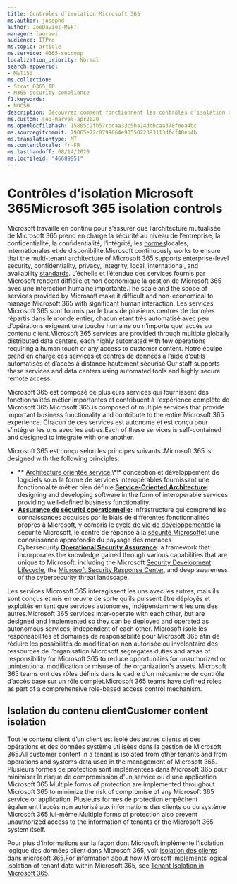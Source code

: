 ```yaml
---
title: Contrôles d’isolation Microsoft 365
ms.author: josephd
author: JoeDavies-MSFT
manager: laurawi
audience: ITPro
ms.topic: article
ms.service: O365-seccomp
localization_priority: Normal
search.appverid:
- MET150
ms.collection:
- Strat_O365_IP
- M365-security-compliance
f1.keywords:
- NOCSH
description: Découvrez comment fonctionnent les contrôles d’isolation dans Microsoft 365, ce qui permet aux services d’interopérer ou de rester autonomes en fonction des besoins.
ms.custom: seo-marvel-apr2020
ms.openlocfilehash: 15805c2fb57cbcaa33c5ba24dcbcaa378feea4bc
ms.sourcegitcommit: 79065e72c0799064e9055022393113dfcf40eb4b
ms.translationtype: MT
ms.contentlocale: fr-FR
ms.lasthandoff: 08/14/2020
ms.locfileid: "46689951"
---
```

# <a name="microsoft-365-isolation-controls"></a><span data-ttu-id="23611-103">Contrôles d’isolation Microsoft 365</span><span class="sxs-lookup"><span data-stu-id="23611-103">Microsoft 365 isolation controls</span></span> 

<span data-ttu-id="23611-104">Microsoft travaille en continu pour s’assurer que l’architecture mutualisée de Microsoft 365 prend en charge la sécurité au niveau de l’entreprise, la confidentialité, la confidentialité, l’intégrité, les [normes](https://www.microsoft.com/TrustCenter/Compliance?service=Office#Icons)locales, internationales et de disponibilité.</span><span class="sxs-lookup"><span data-stu-id="23611-104">Microsoft continuously works to ensure that the multi-tenant architecture of Microsoft 365 supports enterprise-level security, confidentiality, privacy, integrity, local, international, and availability [standards](https://www.microsoft.com/TrustCenter/Compliance?service=Office#Icons).</span></span> <span data-ttu-id="23611-105">L’échelle et l’étendue des services fournis par Microsoft rendent difficile et non économique la gestion de Microsoft 365 avec une interaction humaine importante.</span><span class="sxs-lookup"><span data-stu-id="23611-105">The scale and the scope of services provided by Microsoft make it difficult and non-economical to manage Microsoft 365 with significant human interaction.</span></span> <span data-ttu-id="23611-106">Les services Microsoft 365 sont fournis par le biais de plusieurs centres de données répartis dans le monde entier, chacun étant très automatisé avec peu d’opérations exigeant une touche humaine ou n’importe quel accès au contenu client.</span><span class="sxs-lookup"><span data-stu-id="23611-106">Microsoft 365 services are provided through multiple globally distributed data centers, each highly automated with few operations requiring a human touch or any access to customer content.</span></span> <span data-ttu-id="23611-107">Notre équipe prend en charge ces services et centres de données à l’aide d’outils automatisés et d’accès à distance hautement sécurisé.</span><span class="sxs-lookup"><span data-stu-id="23611-107">Our staff supports these services and data centers using automated tools and highly secure remote access.</span></span> 

<span data-ttu-id="23611-108">Microsoft 365 est composé de plusieurs services qui fournissent des fonctionnalités métier importantes et contribuent à l’expérience complète de Microsoft 365.</span><span class="sxs-lookup"><span data-stu-id="23611-108">Microsoft 365 is composed of multiple services that provide important business functionality and contribute to the entire Microsoft 365 experience.</span></span> <span data-ttu-id="23611-109">Chacun de ces services est autonome et est conçu pour s’intégrer les uns avec les autres.</span><span class="sxs-lookup"><span data-stu-id="23611-109">Each of these services is self-contained and designed to integrate with one another.</span></span>

<span data-ttu-id="23611-110">Microsoft 365 est conçu selon les principes suivants :</span><span class="sxs-lookup"><span data-stu-id="23611-110">Microsoft 365 is designed with the following principles:</span></span>

 - <span data-ttu-id="23611-111">\*\* [Architecture orientée service](https://docs.microsoft.com/previous-versions/aa480021(v=msdn.10)):\*\* conception et développement de logiciels sous la forme de services interopérables fournissant une fonctionnalité métier bien définie.</span><span class="sxs-lookup"><span data-stu-id="23611-111">**[Service-Oriented Architecture](https://docs.microsoft.com/previous-versions/aa480021(v=msdn.10)):** designing and developing software in the form of interoperable services providing well-defined business functionality.</span></span>
 - <span data-ttu-id="23611-112">**[Assurance de sécurité opérationnelle](https://www.microsoft.com/download/details.aspx?id=40872):** infrastructure qui comprend les connaissances acquises par le biais de différentes fonctionnalités propres à Microsoft, y compris le [cycle de vie de développement](https://www.microsoft.com/sdl/default.aspx)de la sécurité Microsoft, le centre de réponse à la [sécurité Microsoft](https://technet.microsoft.com/library/dn440717.aspx)et une connaissance approfondie du paysage des menaces Cybersecurity.</span><span class="sxs-lookup"><span data-stu-id="23611-112">**[Operational Security Assurance](https://www.microsoft.com/download/details.aspx?id=40872):** a framework that incorporates the knowledge gained through various capabilities that are unique to Microsoft, including the Microsoft [Security Development Lifecycle](https://www.microsoft.com/sdl/default.aspx), the [Microsoft Security Response Center](https://technet.microsoft.com/library/dn440717.aspx), and deep awareness of the cybersecurity threat landscape.</span></span>

<span data-ttu-id="23611-113">Les services Microsoft 365 interagissent les uns avec les autres, mais ils sont conçus et mis en œuvre de sorte qu’ils puissent être déployés et exploités en tant que services autonomes, indépendamment les uns des autres.</span><span class="sxs-lookup"><span data-stu-id="23611-113">Microsoft 365 services inter-operate with each other, but are designed and implemented so they can be deployed and operated as autonomous services, independent of each other.</span></span> <span data-ttu-id="23611-114">Microsoft isole les responsabilités et domaines de responsabilité pour Microsoft 365 afin de réduire les possibilités de modification non autorisée ou involontaire des ressources de l’organisation.</span><span class="sxs-lookup"><span data-stu-id="23611-114">Microsoft segregates duties and areas of responsibility for Microsoft 365 to reduce opportunities for unauthorized or unintentional modification or misuse of the organization's assets.</span></span> <span data-ttu-id="23611-115">Microsoft 365 teams ont des rôles définis dans le cadre d’un mécanisme de contrôle d’accès basé sur un rôle complet.</span><span class="sxs-lookup"><span data-stu-id="23611-115">Microsoft 365 teams have defined roles as part of a comprehensive role-based access control mechanism.</span></span>

## <a name="customer-content-isolation"></a><span data-ttu-id="23611-116">Isolation du contenu client</span><span class="sxs-lookup"><span data-stu-id="23611-116">Customer content isolation</span></span>

<span data-ttu-id="23611-117">Tout le contenu client d’un client est isolé des autres clients et des opérations et des données système utilisées dans la gestion de Microsoft 365.</span><span class="sxs-lookup"><span data-stu-id="23611-117">All customer content in a tenant is isolated from other tenants and from operations and systems data used in the management of Microsoft 365.</span></span> <span data-ttu-id="23611-118">Plusieurs formes de protection sont implémentées dans Microsoft 365 pour minimiser le risque de compromission d'un service ou d'une application Microsoft 365.</span><span class="sxs-lookup"><span data-stu-id="23611-118">Multiple forms of protection are implemented throughout Microsoft 365 to minimize the risk of compromise of any Microsoft 365 service or application.</span></span> <span data-ttu-id="23611-119">Plusieurs formes de protection empêchent également l’accès non autorisé aux informations des clients ou du système Microsoft 365 lui-même.</span><span class="sxs-lookup"><span data-stu-id="23611-119">Multiple forms of protection also prevent unauthorized access to the information of tenants or the Microsoft 365 system itself.</span></span>

<span data-ttu-id="23611-120">Pour plus d’informations sur la façon dont Microsoft implémente l’isolation logique des données client dans Microsoft 365, voir [isolation des clients dans microsoft 365](microsoft-365-tenant-isolation-overview.md).</span><span class="sxs-lookup"><span data-stu-id="23611-120">For information about how Microsoft implements logical isolation of tenant data within Microsoft 365, see [Tenant Isolation in Microsoft 365](microsoft-365-tenant-isolation-overview.md).</span></span>
